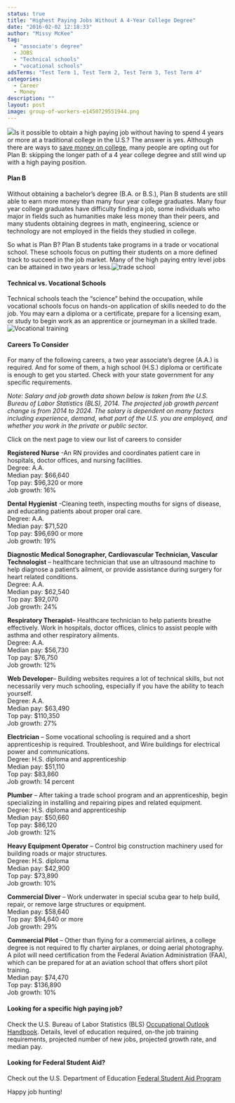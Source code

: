 ```yaml
---
status: true
title: "Highest Paying Jobs Without A 4-Year College Degree"
date: "2016-02-02 12:18:33"
author: "Missy McKee"
tag:
  - "associate's degree"
  - JOBS
  - "Technical schools"
  - "vocational schools"
adsTerms: "Test Term 1, Test Term 2, Test Term 3, Test Term 4"
categories:
  - Career
  - Money
description: ""
layout: post
image: group-of-workers-e1450729551944.png
---
```


[![](/posts/group-of-workers-e1450729551944.jpg)](/posts/group-of-workers-e1450729551944.jpg)Is it possible to obtain a high paying job without having to spend 4 years or more at a traditional college in the U.S.? The answer is yes. Although there are ways to [save money on college](/way-too-easy-strategies-to-reduce-the-cost-of-college), many people are opting out for Plan B: skipping the longer path of a 4 year college degree and still wind up with a high paying position.

#### Plan B

Without obtaining a bachelor’s degree (B.A. or B.S.), Plan B students are still able to earn more money than many four year college graduates. Many four year college graduates have difficulty finding a job, some individuals who major in fields such as humanities make less money than their peers, and many students obtaining degrees in math, engineering, science or technology are not employed in the fields they studied in college.

So what is Plan B? Plan B students take programs in a trade or vocational school. These schools focus on putting their students on a more defined track to succeed in the job market. Many of the high paying entry level jobs can be attained in two years or less.![trade school](/posts/bigstock-Young-adults-in-business-train-12524651.jpg)

#### Technical vs. Vocational Schools

Technical schools teach the “science” behind the occupation, while vocational schools focus on hands-on application of skills needed to do the job. You may earn a diploma or a certificate, prepare for a licensing exam, or study to begin work as an apprentice or journeyman in a skilled trade.![Vocational training](/posts/bigstock-Vocational-education-student-l-69006538.jpg)

#### Careers To Consider

For many of the following careers, a two year associate’s degree (A.A.) is required. And for some of them, a high school (H.S.) diploma or certificate is enough to get you started. Check with your state government for any specific requirements.

_Note: Salary and job growth data shown below is taken from the U.S. Bureau of Labor Statistics (BLS), 2014. The projected job growth percent change is from 2014 to 2024. The salary is dependent on many factors including experience, demand, what part of the U.S. you are employed, and whether you work in the private or public sector._

Click on the next page to view our list of careers to consider

**Registered Nurse** -An RN provides and coordinates patient care in hospitals, doctor offices, and nursing facilities.  
Degree: A.A.  
Median pay: $66,640  
Top pay: $96,320 or more  
Job growth: 16%

**Dental** **Hygienist** -Cleaning teeth, inspecting mouths for signs of disease, and educating patients about proper oral care.  
Degree: A.A.  
Median pay: $71,520  
Top pay: $96,690 or more  
Job growth: 19%

**Diagnostic Medical Sonographer, Cardiovascular Technician, Vascular Technologist** – healthcare technician that use an ultrasound machine to help diagnose a patient’s ailment, or provide assistance during surgery for heart related conditions.  
Degree: A.A.  
Median pay: $62,540  
Top pay: $92,070  
Job growth: 24%

**Respiratory Therapist**– Healthcare technician to help patients breathe effectively. Work in hospitals, doctor offices, clinics to assist people with asthma and other respiratory ailments.  
Degree: A.A.  
Median pay: $56,730  
Top pay: $76,750  
Job growth: 12%

**Web Developer**– Building websites requires a lot of technical skills, but not necessarily very much schooling, especially if you have the ability to teach yourself.  
Degree: A.A.  
Median pay: $63,490  
Top pay: $110,350  
Job growth: 27%

**Electrician** – Some vocational schooling is required and a short apprenticeship is required. Troubleshoot, and Wire buildings for electrical power and communications.  
Degree: H.S. diploma and apprenticeship  
Median pay: $51,110  
Top pay: $83,860  
Job growth: 14 percent

**Plumber** – After taking a trade school program and an apprenticeship, begin specializing in installing and repairing pipes and related equipment.  
Degree: H.S. diploma and apprenticeship  
Median pay: $50,660  
Top pay: $86,120  
Job growth: 12%

**Heavy Equipment Operator** – Control big construction machinery used for building roads or major structures.  
Degree: H.S. diploma  
Median pay: $42,900  
Top pay: $73,890  
Job growth: 10%

**Commercial Diver** – Work underwater in special scuba gear to help build, repair, or remove large structures or equipment.  
Median pay: $58,640  
Top pay: $94,640 or more  
Job growth: 29%

**Commercial Pilot** – Other than flying for a commercial airlines, a college degree is not required to fly charter airplanes, or doing aerial photography. A pilot will need certification from the Federal Aviation Administration (FAA), which can be prepared for at an aviation school that offers short pilot training.  
Median pay: $74,470  
Top pay: $136,890  
Job growth: 10%

#### Looking for a specific high paying job?

Check the U.S. Bureau of Labor Statistics (BLS) [Occupational Outlook Handbook](https://www.bls.gov/ooh/occupation-finder.htm). Details, level of education required, on-the job training requirements, projected number of new jobs, projected growth rate, and median pay.

#### Looking for Federal Student Aid?

Check out the U.S. Department of Education [Federal Student Aid Program](https://studentaid.ed.gov/sa/prepare-for-college/choosing-schools/types#career-schools)

Happy job hunting!
